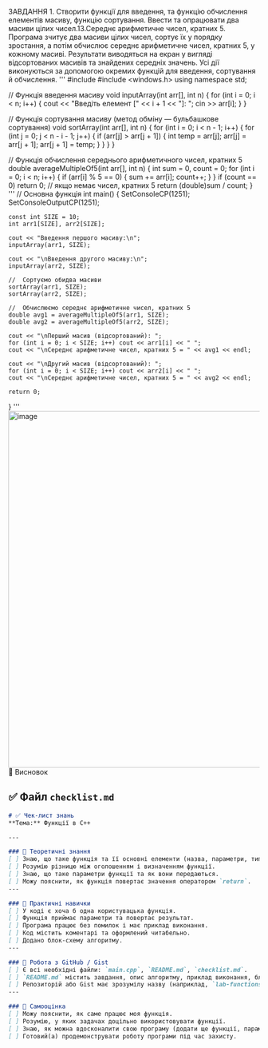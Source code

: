 ЗАВДАННЯ 1. Створити функції для введення, та функцію обчислення елементів
масиву, функцію сортування. Ввести та опрацювати два масиви цілих чисел.13.Середнє арифметичне чисел, кратних 5.
Програма зчитує два масиви цілих чисел, сортує їх у порядку зростання, а потім обчислює середнє арифметичне чисел, кратних 5, у кожному масиві.
Результати виводяться на екран у вигляді відсортованих масивів та знайдених середніх значень.
Усі дії виконуються за допомогою окремих функцій для введення, сортування й обчислення.
'''
#include <iostream>
#include <windows.h>
using namespace std;

//  Функція введення масиву
void inputArray(int arr[], int n) {
    for (int i = 0; i < n; i++) {
        cout << "Введіть елемент [" << i + 1 << "]: ";
        cin >> arr[i];
    }
}

//  Функція сортування масиву (метод обміну — бульбашкове сортування)
void sortArray(int arr[], int n) {
    for (int i = 0; i < n - 1; i++) {
        for (int j = 0; j < n - i - 1; j++) {
            if (arr[j] > arr[j + 1]) {
                int temp = arr[j];
                arr[j] = arr[j + 1];
                arr[j + 1] = temp;
            }
        }
    }
}

//  Функція обчислення середнього арифметичного чисел, кратних 5
double averageMultipleOf5(int arr[], int n) {
    int sum = 0, count = 0;
    for (int i = 0; i < n; i++) {
        if (arr[i] % 5 == 0) {
            sum += arr[i];
            count++;
        }
    }
    if (count == 0) return 0; // якщо немає чисел, кратних 5
    return (double)sum / count;
}
'''
// Основна функція
int main() {
    SetConsoleCP(1251);
    SetConsoleOutputCP(1251);

    const int SIZE = 10;
    int arr1[SIZE], arr2[SIZE];

    cout << "Введення першого масиву:\n";
    inputArray(arr1, SIZE);

    cout << "\nВведення другого масиву:\n";
    inputArray(arr2, SIZE);

    //  Сортуємо обидва масиви
    sortArray(arr1, SIZE);
    sortArray(arr2, SIZE);

    //  Обчислюємо середнє арифметичне чисел, кратних 5
    double avg1 = averageMultipleOf5(arr1, SIZE);
    double avg2 = averageMultipleOf5(arr2, SIZE);

    cout << "\nПерший масив (відсортований): ";
    for (int i = 0; i < SIZE; i++) cout << arr1[i] << " ";
    cout << "\nСереднє арифметичне чисел, кратних 5 = " << avg1 << endl;

    cout << "\nДругий масив (відсортований): ";
    for (int i = 0; i < SIZE; i++) cout << arr2[i] << " ";
    cout << "\nСереднє арифметичне чисел, кратних 5 = " << avg2 << endl;

    return 0;
}
'''
<img width="1475" height="714" alt="image" src="https://github.com/user-attachments/assets/3fd808b6-5dcb-4972-b9e9-5cdb5b1925a0" />
📝 Висновок  

## ✅ **Файл `checklist.md`**

```markdown
# ✅ Чек-лист знань
**Тема:** Функції в C++

---

### 🧠 Теоретичні знання
[ ] Знаю, що таке функція та її основні елементи (назва, параметри, тип, тіло).  
[ ] Розумію різницю між оголошенням і визначенням функції.  
[ ] Знаю, що таке параметри функції та як вони передаються.  
[ ] Можу пояснити, як функція повертає значення оператором `return`.  
---

### 🧩 Практичні навички
[ ] У коді є хоча б одна користувацька функція.  
[ ] Функція приймає параметри та повертає результат.  
[ ] Програма працює без помилок і має приклад виконання.  
[ ] Код містить коментарі та оформлений читабельно.  
[ ] Додано блок-схему алгоритму.  
---

### 🧰 Робота з GitHub / Gist
[ ] Є всі необхідні файли: `main.cpp`, `README.md`, `checklist.md`.  
[ ] `README.md` містить завдання, опис алгоритму, приклад виконання, блок-схему та висновок.  
[ ] Репозиторій або Gist має зрозумілу назву (наприклад, `lab-functions`) і чітку структуру.  
---

### 🧩 Самооцінка
[ ] Можу пояснити, як саме працює моя функція.  
[ ] Розумію, у яких задачах доцільно використовувати функції.  
[ ] Знаю, як можна вдосконалити свою програму (додати ще функції, параметри тощо).  
[ ] Готовий(а) продемонструвати роботу програми під час захисту.
